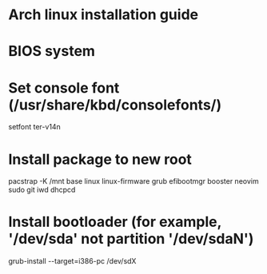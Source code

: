 # Arch linux installation guide
# BIOS system

# Set console font (/usr/share/kbd/consolefonts/)
setfont ter-v14n

# Install package to new root
pacstrap -K /mnt base linux linux-firmware grub efibootmgr booster neovim sudo git iwd dhcpcd

# Install bootloader (for example, '/dev/sda' not partition '/dev/sdaN')
grub-install --target=i386-pc /dev/sdX
